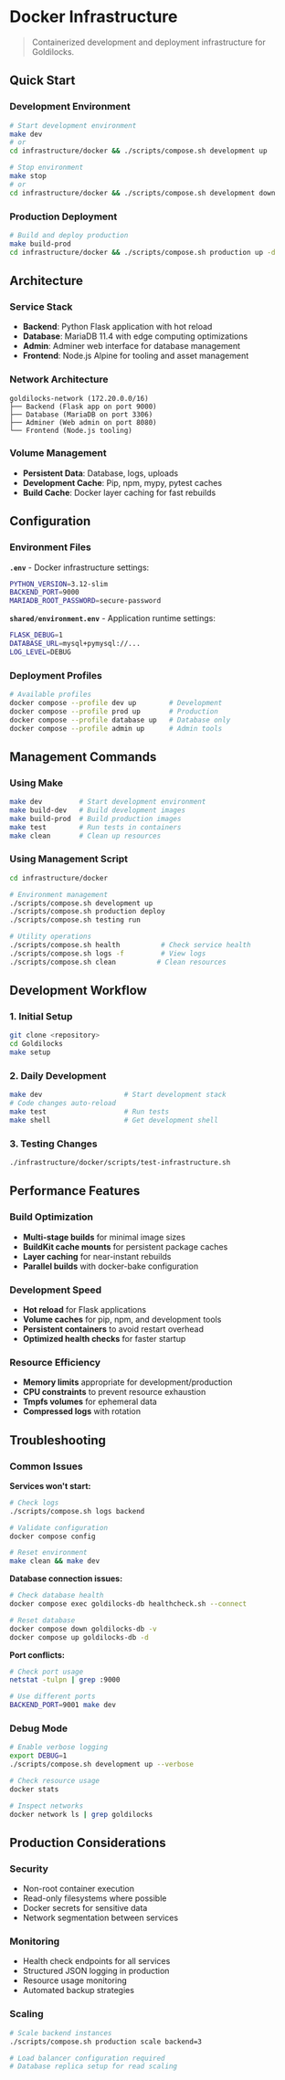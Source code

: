 # Docker Infrastructure

> Containerized development and deployment infrastructure for Goldilocks.

## Quick Start

### Development Environment

```bash
# Start development environment
make dev
# or
cd infrastructure/docker && ./scripts/compose.sh development up

# Stop environment
make stop
# or
cd infrastructure/docker && ./scripts/compose.sh development down
```

### Production Deployment

```bash
# Build and deploy production
make build-prod
cd infrastructure/docker && ./scripts/compose.sh production up -d
```

## Architecture

### Service Stack

- **Backend**: Python Flask application with hot reload
- **Database**: MariaDB 11.4 with edge computing optimizations
- **Admin**: Adminer web interface for database management
- **Frontend**: Node.js Alpine for tooling and asset management

### Network Architecture

```
goldilocks-network (172.20.0.0/16)
├── Backend (Flask app on port 9000)
├── Database (MariaDB on port 3306)
├── Adminer (Web admin on port 8080)
└── Frontend (Node.js tooling)
```

### Volume Management

- **Persistent Data**: Database, logs, uploads
- **Development Cache**: Pip, npm, mypy, pytest caches
- **Build Cache**: Docker layer caching for fast rebuilds

## Configuration

### Environment Files

**`.env`** - Docker infrastructure settings:

```bash
PYTHON_VERSION=3.12-slim
BACKEND_PORT=9000
MARIADB_ROOT_PASSWORD=secure-password
```

**`shared/environment.env`** - Application runtime settings:

```bash
FLASK_DEBUG=1
DATABASE_URL=mysql+pymysql://...
LOG_LEVEL=DEBUG
```

### Deployment Profiles

```bash
# Available profiles
docker compose --profile dev up        # Development
docker compose --profile prod up       # Production
docker compose --profile database up   # Database only
docker compose --profile admin up      # Admin tools
```

## Management Commands

### Using Make

```bash
make dev         # Start development environment
make build-dev   # Build development images
make build-prod  # Build production images
make test        # Run tests in containers
make clean       # Clean up resources
```

### Using Management Script

```bash
cd infrastructure/docker

# Environment management
./scripts/compose.sh development up
./scripts/compose.sh production deploy
./scripts/compose.sh testing run

# Utility operations
./scripts/compose.sh health          # Check service health
./scripts/compose.sh logs -f         # View logs
./scripts/compose.sh clean          # Clean resources
```

## Development Workflow

### 1. Initial Setup

```bash
git clone <repository>
cd Goldilocks
make setup
```

### 2. Daily Development

```bash
make dev                    # Start development stack
# Code changes auto-reload
make test                   # Run tests
make shell                  # Get development shell
```

### 3. Testing Changes

```bash
./infrastructure/docker/scripts/test-infrastructure.sh
```

## Performance Features

### Build Optimization

- **Multi-stage builds** for minimal image sizes
- **BuildKit cache mounts** for persistent package caches
- **Layer caching** for near-instant rebuilds
- **Parallel builds** with docker-bake configuration

### Development Speed

- **Hot reload** for Flask applications
- **Volume caches** for pip, npm, and development tools
- **Persistent containers** to avoid restart overhead
- **Optimized health checks** for faster startup

### Resource Efficiency

- **Memory limits** appropriate for development/production
- **CPU constraints** to prevent resource exhaustion
- **Tmpfs volumes** for ephemeral data
- **Compressed logs** with rotation

## Troubleshooting

### Common Issues

**Services won't start:**

```bash
# Check logs
./scripts/compose.sh logs backend

# Validate configuration
docker compose config

# Reset environment
make clean && make dev
```

**Database connection issues:**

```bash
# Check database health
docker compose exec goldilocks-db healthcheck.sh --connect

# Reset database
docker compose down goldilocks-db -v
docker compose up goldilocks-db -d
```

**Port conflicts:**

```bash
# Check port usage
netstat -tulpn | grep :9000

# Use different ports
BACKEND_PORT=9001 make dev
```

### Debug Mode

```bash
# Enable verbose logging
export DEBUG=1
./scripts/compose.sh development up --verbose

# Check resource usage
docker stats

# Inspect networks
docker network ls | grep goldilocks
```

## Production Considerations

### Security

- Non-root container execution
- Read-only filesystems where possible
- Docker secrets for sensitive data
- Network segmentation between services

### Monitoring

- Health check endpoints for all services
- Structured JSON logging in production
- Resource usage monitoring
- Automated backup strategies

### Scaling

```bash
# Scale backend instances
./scripts/compose.sh production scale backend=3

# Load balancer configuration required
# Database replica setup for read scaling
```
